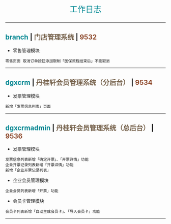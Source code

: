 <p align="center" style="font-size: 25px; color: #008792;">工作日志</p>

---

## <span style="color: #008792;">branch</span> | <span style="color: #76624c;">门店管理系统</span> | <span style="color: #8f4b2e;">9532</span>

- 零售管理模块

```
零售页面 取消订单按钮添加限制「医保流程结束后」不能取消
```

---

## <span style="color: #008792;">dgxcrm</span> | <span style="color: #76624c;">丹桂轩会员管理系统（分后台）</span> | <span style="color: #8f4b2e;">9534</span>

- 发票管理模块

```
新增「发票信息列表」页面
```

---

## <span style="color: #008792;">dgxcrmadmin</span> | <span style="color: #76624c;">丹桂轩会员管理系统（总后台）</span> | <span style="color: #8f4b2e;">9536</span>

- 发票管理模块

```
发票信息列表新增「确定开票」、「开票详情」功能
企业开票记录列表新增「开票详情」功能
新增「企业开票记录列表」
```

- 企业会员管理模块

```
企业会员列表新增「开票」功能
```

- 会员卡管理模块

```
会员卡列表新增「自动生成会员卡」、「导入会员卡」功能
```

---
